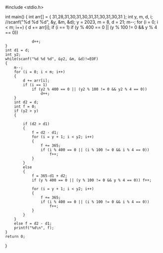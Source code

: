 #include <stdio.h>


int main()
{
	int arr[] = { 31,28,31,30,31,30,31,31,30,31,30,31 };
	int y, m, d, i;
	//scanf("%d %d %d", &y, &m, &d);
	y = 2023, m = 8, d = 21;
	m--;
	for (i = 0; i < m; i++)
	{
		d += arr[i];
		if (i == 1)
			if (y % 400 == 0 || (y % 100 != 0 && y % 4 == 0))
				
				d++;
	}
	int d1 = d;
	int y2;
	while(scanf("%d %d %d", &y2, &m, &d)!=EOF)
	{
		m--;
		for (i = 0; i < m; i++)
		{
			d += arr[i];
			if (i == 1)
				if (y2 % 400 == 0 || (y2 % 100 != 0 && y2 % 4 == 0))
					d++;
		}
		int d2 = d;
		int f = 0;
		if (y2 > y)
		{

			if (d2 > d1)
			{
				f = d2 - d1;
				for (i = y + 1; i < y2; i++)
				{
					f += 365;
					if (i % 400 == 0 || (i % 100 != 0 && i % 4 == 0))
						f++;
				}
			}
			else
			{
				f = 365-d1 + d2;
				if (y % 400 == 0 || (y % 100 != 0 && y % 4 == 0)) f++;
				
				for (i = y + 1; i < y2; i++)
				{
					f += 365;
					if (i % 400 == 0 || (i % 100 != 0 && i % 4 == 0))
						f++;
				}
			}
		}
		else f = d2 - d1;
		printf("%d\n", f);
	}
	return 0;
}
